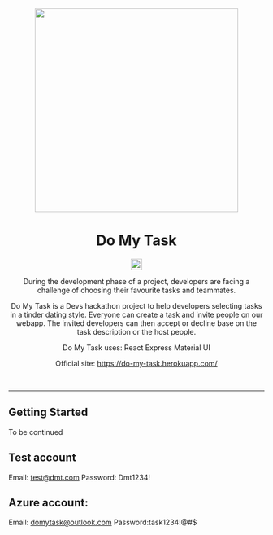 

<div align="center">
  <img src="https://user-images.githubusercontent.com/41566813/124340855-4cbb6580-dc0c-11eb-8979-2cbb5882bfb0.png" width="400px" />
  <h1>Do My Task</h1>
</div>
<div align="center">

[<img alt="Build" src="https://img.shields.io/badge/Build-passing-brightgreen?style=for-the-badge&logo=Github-Actions" height="22">][cd-url]



During the development phase of a project, developers are facing a challenge of choosing their favourite tasks and teammates. 

Do My Task is a Devs hackathon project to help developers selecting tasks in a tinder dating style. Everyone can create a task and invite people on our webapp. The invited developers can then accept or decline base on the task description or the host people. 

Do My Task uses:
React
Express
Material UI

Official site: https://do-my-task.herokuapp.com/
</div>

[cd-url]: https://github.com/Do-My-Task-Devs-Hackathon/Do-My-Task/deployments/activity_log?environment=do-my-task
<br>
<hr>




 
## Getting Started 

To be continued


## Test account

Email: test@dmt.com
Password: Dmt1234!


## Azure account:

Email: domytask@outlook.com
Password:task1234!@#$
